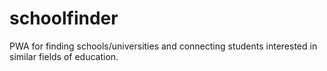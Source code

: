 # schoolfinder
PWA for finding schools/universities and connecting students interested in similar fields of education. 
